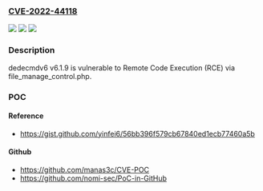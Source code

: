 ### [CVE-2022-44118](https://cve.mitre.org/cgi-bin/cvename.cgi?name=CVE-2022-44118)
![](https://img.shields.io/static/v1?label=Product&message=n%2Fa&color=blue)
![](https://img.shields.io/static/v1?label=Version&message=n%2Fa&color=blue)
![](https://img.shields.io/static/v1?label=Vulnerability&message=n%2Fa&color=brighgreen)

### Description

dedecmdv6 v6.1.9 is vulnerable to Remote Code Execution (RCE) via file_manage_control.php.

### POC

#### Reference
- https://gist.github.com/yinfei6/56bb396f579cb67840ed1ecb77460a5b

#### Github
- https://github.com/manas3c/CVE-POC
- https://github.com/nomi-sec/PoC-in-GitHub

